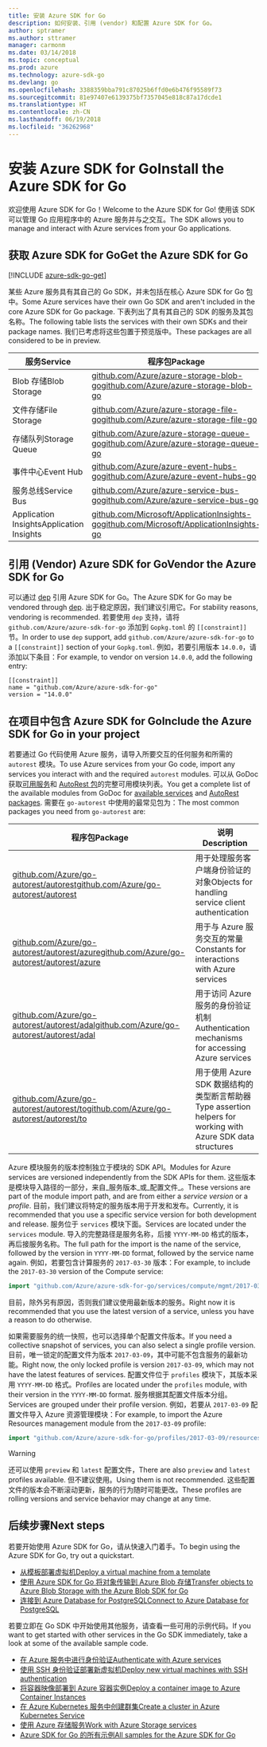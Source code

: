 ```yaml
---
title: 安装 Azure SDK for Go
description: 如何安装、引用 (vendor) 和配置 Azure SDK for Go。
author: sptramer
ms.author: sttramer
manager: carmonm
ms.date: 03/14/2018
ms.topic: conceptual
ms.prod: azure
ms.technology: azure-sdk-go
ms.devlang: go
ms.openlocfilehash: 3388359bba791c87025b6ffd0e6b476f95589f73
ms.sourcegitcommit: 81e97407e6139375bf7357045e818c87a17dcde1
ms.translationtype: HT
ms.contentlocale: zh-CN
ms.lasthandoff: 06/19/2018
ms.locfileid: "36262968"
---
```

# <a name="install-the-azure-sdk-for-go"></a><span data-ttu-id="6b801-103">安装 Azure SDK for Go</span><span class="sxs-lookup"><span data-stu-id="6b801-103">Install the Azure SDK for Go</span></span>

<span data-ttu-id="6b801-104">欢迎使用 Azure SDK for Go！</span><span class="sxs-lookup"><span data-stu-id="6b801-104">Welcome to the Azure SDK for Go!</span></span> <span data-ttu-id="6b801-105">使用该 SDK 可以管理 Go 应用程序中的 Azure 服务并与之交互。</span><span class="sxs-lookup"><span data-stu-id="6b801-105">The SDK allows you to manage and interact with Azure services from your Go applications.</span></span>

## <a name="get-the-azure-sdk-for-go"></a><span data-ttu-id="6b801-106">获取 Azure SDK for Go</span><span class="sxs-lookup"><span data-stu-id="6b801-106">Get the Azure SDK for Go</span></span>

[!INCLUDE [azure-sdk-go-get](includes/azure-sdk-go-get.md)]

<span data-ttu-id="6b801-107">某些 Azure 服务具有其自己的 Go SDK，并未包括在核心 Azure SDK for Go 包中。</span><span class="sxs-lookup"><span data-stu-id="6b801-107">Some Azure services have their own Go SDK and aren't included in the core Azure SDK for Go package.</span></span> <span data-ttu-id="6b801-108">下表列出了具有其自己的 SDK 的服务及其包名称。</span><span class="sxs-lookup"><span data-stu-id="6b801-108">The following table lists the services with their own SDKs and their package names.</span></span> <span data-ttu-id="6b801-109">我们已考虑将这些包置于预览版中。</span><span class="sxs-lookup"><span data-stu-id="6b801-109">These packages are all considered to be in preview.</span></span>

| <span data-ttu-id="6b801-110">服务</span><span class="sxs-lookup"><span data-stu-id="6b801-110">Service</span></span> | <span data-ttu-id="6b801-111">程序包</span><span class="sxs-lookup"><span data-stu-id="6b801-111">Package</span></span> |
|---------|---------|
| <span data-ttu-id="6b801-112">Blob 存储</span><span class="sxs-lookup"><span data-stu-id="6b801-112">Blob Storage</span></span> | [<span data-ttu-id="6b801-113">github.com/Azure/azure-storage-blob-go</span><span class="sxs-lookup"><span data-stu-id="6b801-113">github.com/Azure/azure-storage-blob-go</span></span>](https://github.com/Azure/azure-storage-blob-go) |
| <span data-ttu-id="6b801-114">文件存储</span><span class="sxs-lookup"><span data-stu-id="6b801-114">File Storage</span></span> | [<span data-ttu-id="6b801-115">github.com/Azure/azure-storage-file-go</span><span class="sxs-lookup"><span data-stu-id="6b801-115">github.com/Azure/azure-storage-file-go</span></span>](https://github.com/Azure/azure-storage-file-go) |
| <span data-ttu-id="6b801-116">存储队列</span><span class="sxs-lookup"><span data-stu-id="6b801-116">Storage Queue</span></span> | [<span data-ttu-id="6b801-117">github.com/Azure/azure-storage-queue-go</span><span class="sxs-lookup"><span data-stu-id="6b801-117">github.com/Azure/azure-storage-queue-go</span></span>](https://github.com/Azure/azure-storage-queue-go) |
| <span data-ttu-id="6b801-118">事件中心</span><span class="sxs-lookup"><span data-stu-id="6b801-118">Event Hub</span></span> | [<span data-ttu-id="6b801-119">github.com/Azure/azure-event-hubs-go</span><span class="sxs-lookup"><span data-stu-id="6b801-119">github.com/Azure/azure-event-hubs-go</span></span>](https://github.com/Azure/azure-event-hubs-go) |
| <span data-ttu-id="6b801-120">服务总线</span><span class="sxs-lookup"><span data-stu-id="6b801-120">Service Bus</span></span> | [<span data-ttu-id="6b801-121">github.com/Azure/azure-service-bus-go</span><span class="sxs-lookup"><span data-stu-id="6b801-121">github.com/Azure/azure-service-bus-go</span></span>](https://github.com/Azure/azure-service-bus-go) |
| <span data-ttu-id="6b801-122">Application Insights</span><span class="sxs-lookup"><span data-stu-id="6b801-122">Application Insights</span></span> | [<span data-ttu-id="6b801-123">github.com/Microsoft/ApplicationInsights-go</span><span class="sxs-lookup"><span data-stu-id="6b801-123">github.com/Microsoft/ApplicationInsights-go</span></span>](https://github.com/Microsoft/ApplicationInsights-go) |

## <a name="vendor-the-azure-sdk-for-go"></a><span data-ttu-id="6b801-124">引用 (Vendor) Azure SDK for Go</span><span class="sxs-lookup"><span data-stu-id="6b801-124">Vendor the Azure SDK for Go</span></span>

<span data-ttu-id="6b801-125">可以通过 [dep](https://github.com/golang/dep) 引用 Azure SDK for Go。</span><span class="sxs-lookup"><span data-stu-id="6b801-125">The Azure SDK for Go may be vendored through [dep](https://github.com/golang/dep).</span></span> <span data-ttu-id="6b801-126">出于稳定原因，我们建议引用它。</span><span class="sxs-lookup"><span data-stu-id="6b801-126">For stability reasons, vendoring is recommended.</span></span> <span data-ttu-id="6b801-127">若要使用 `dep` 支持，请将 `github.com/Azure/azure-sdk-for-go` 添加到 `Gopkg.toml` 的 `[[constraint]]` 节。</span><span class="sxs-lookup"><span data-stu-id="6b801-127">In order to use `dep` support, add `github.com/Azure/azure-sdk-for-go` to a `[[constraint]]` section of your `Gopkg.toml`.</span></span> <span data-ttu-id="6b801-128">例如，若要引用版本 `14.0.0`，请添加以下条目：</span><span class="sxs-lookup"><span data-stu-id="6b801-128">For example, to vendor on version `14.0.0`, add the following entry:</span></span>

```
[[constraint]]
name = "github.com/Azure/azure-sdk-for-go"
version = "14.0.0"
```

## <a name="include-the-azure-sdk-for-go-in-your-project"></a><span data-ttu-id="6b801-129">在项目中包含 Azure SDK for Go</span><span class="sxs-lookup"><span data-stu-id="6b801-129">Include the Azure SDK for Go in your project</span></span>

<span data-ttu-id="6b801-130">若要通过 Go 代码使用 Azure 服务，请导入所要交互的任何服务和所需的 `autorest` 模块。</span><span class="sxs-lookup"><span data-stu-id="6b801-130">To use Azure services from your Go code, import any services you interact with and the required `autorest` modules.</span></span>
<span data-ttu-id="6b801-131">可以从 GoDoc 获取[可用服务](https://godoc.org/github.com/Azure/azure-sdk-for-go)和 [AutoRest 包](https://godoc.org/github.com/Azure/go-autorest)的完整可用模块列表。</span><span class="sxs-lookup"><span data-stu-id="6b801-131">You get a complete list of the available modules from GoDoc for [available services](https://godoc.org/github.com/Azure/azure-sdk-for-go) and [AutoRest packages](https://godoc.org/github.com/Azure/go-autorest).</span></span> <span data-ttu-id="6b801-132">需要在 `go-autorest` 中使用的最常见包为：</span><span class="sxs-lookup"><span data-stu-id="6b801-132">The most common packages you need from `go-autorest` are:</span></span>

| <span data-ttu-id="6b801-133">程序包</span><span class="sxs-lookup"><span data-stu-id="6b801-133">Package</span></span> | <span data-ttu-id="6b801-134">说明</span><span class="sxs-lookup"><span data-stu-id="6b801-134">Description</span></span> |
|---------|-------------|
| <span data-ttu-id="6b801-135">[github.com/Azure/go-autorest/autorest][autorest]</span><span class="sxs-lookup"><span data-stu-id="6b801-135">[github.com/Azure/go-autorest/autorest][autorest]</span></span> | <span data-ttu-id="6b801-136">用于处理服务客户端身份验证的对象</span><span class="sxs-lookup"><span data-stu-id="6b801-136">Objects for handling service client authentication</span></span> |
| <span data-ttu-id="6b801-137">[github.com/Azure/go-autorest/autorest/azure][autorest/azure]</span><span class="sxs-lookup"><span data-stu-id="6b801-137">[github.com/Azure/go-autorest/autorest/azure][autorest/azure]</span></span> | <span data-ttu-id="6b801-138">用于与 Azure 服务交互的常量</span><span class="sxs-lookup"><span data-stu-id="6b801-138">Constants for interactions with Azure services</span></span> |
| <span data-ttu-id="6b801-139">[github.com/Azure/go-autorest/autorest/adal][autorest/adal]</span><span class="sxs-lookup"><span data-stu-id="6b801-139">[github.com/Azure/go-autorest/autorest/adal][autorest/adal]</span></span> | <span data-ttu-id="6b801-140">用于访问 Azure 服务的身份验证机制</span><span class="sxs-lookup"><span data-stu-id="6b801-140">Authentication mechanisms for accessing Azure services</span></span> |
| <span data-ttu-id="6b801-141">[github.com/Azure/go-autorest/autorest/to][autorest/to]</span><span class="sxs-lookup"><span data-stu-id="6b801-141">[github.com/Azure/go-autorest/autorest/to][autorest/to]</span></span> | <span data-ttu-id="6b801-142">用于使用 Azure SDK 数据结构的类型断言帮助器</span><span class="sxs-lookup"><span data-stu-id="6b801-142">Type assertion helpers for working with Azure SDK data structures</span></span> |

[autorest]: https://godoc.org/github.com/Azure/go-autorest/autorest
[autorest/azure]: https://godoc.org/github.com/Azure/go-autorest/autorest/azure
[autorest/adal]: https://godoc.org/github.com/Azure/go-autorest/autorest/adal
[autorest/to]: https://godoc.org/github.com/Azure/go-autorest/autorest/to

<span data-ttu-id="6b801-143">Azure 模块服务的版本控制独立于模块的 SDK API。</span><span class="sxs-lookup"><span data-stu-id="6b801-143">Modules for Azure services are versioned independently from the SDK APIs for them.</span></span> <span data-ttu-id="6b801-144">这些版本是模块导入路径的一部分，来自_服务版本_或_配置文件_。</span><span class="sxs-lookup"><span data-stu-id="6b801-144">These versions are part of the module import path, and are from either a _service version_ or a _profile_.</span></span> <span data-ttu-id="6b801-145">目前，我们建议将特定的服务版本用于开发和发布。</span><span class="sxs-lookup"><span data-stu-id="6b801-145">Currently, it is recommended that you use a specific service version for both development and release.</span></span> <span data-ttu-id="6b801-146">服务位于 `services` 模块下面。</span><span class="sxs-lookup"><span data-stu-id="6b801-146">Services are located under the `services` module.</span></span> <span data-ttu-id="6b801-147">导入的完整路径是服务名称，后接 `YYYY-MM-DD` 格式的版本，再后接服务名称。</span><span class="sxs-lookup"><span data-stu-id="6b801-147">The full path for the import is the name of the service, followed by the version in `YYYY-MM-DD` format, followed by the service name again.</span></span> <span data-ttu-id="6b801-148">例如，若要包含计算服务的 `2017-03-30` 版本：</span><span class="sxs-lookup"><span data-stu-id="6b801-148">For example, to include the `2017-03-30` version of the Compute service:</span></span>

```go
import "github.com/Azure/azure-sdk-for-go/services/compute/mgmt/2017-03-30/compute"
```

<span data-ttu-id="6b801-149">目前，除外另有原因，否则我们建议使用最新版本的服务。</span><span class="sxs-lookup"><span data-stu-id="6b801-149">Right now it is recommended that you use the latest version of a service, unless you have a reason to do otherwise.</span></span>

<span data-ttu-id="6b801-150">如果需要服务的统一快照，也可以选择单个配置文件版本。</span><span class="sxs-lookup"><span data-stu-id="6b801-150">If you need a collective snapshot of services, you can also select a single profile version.</span></span> <span data-ttu-id="6b801-151">目前，唯一锁定的配置文件为版本 `2017-03-09`，其中可能不包含服务的最新功能。</span><span class="sxs-lookup"><span data-stu-id="6b801-151">Right now, the only locked profile is version `2017-03-09`, which may not have the latest features of services.</span></span> <span data-ttu-id="6b801-152">配置文件位于 `profiles` 模块下，其版本采用 `YYYY-MM-DD` 格式。</span><span class="sxs-lookup"><span data-stu-id="6b801-152">Profiles are located under the `profiles` module, with their version in the `YYYY-MM-DD` format.</span></span> <span data-ttu-id="6b801-153">服务根据其配置文件版本分组。</span><span class="sxs-lookup"><span data-stu-id="6b801-153">Services are grouped under their profile version.</span></span> <span data-ttu-id="6b801-154">例如，若要从 `2017-03-09` 配置文件导入 Azure 资源管理模块：</span><span class="sxs-lookup"><span data-stu-id="6b801-154">For example, to import the Azure Resources management module from the `2017-03-09` profile:</span></span>

```go
import "github.com/Azure/azure-sdk-for-go/profiles/2017-03-09/resources/mgmt/resources"
```

> [!WARNING]
> <span data-ttu-id="6b801-155">还可以使用 `preview` 和 `latest` 配置文件，</span><span class="sxs-lookup"><span data-stu-id="6b801-155">There are also `preview` and `latest` profiles available.</span></span> <span data-ttu-id="6b801-156">但不建议使用。</span><span class="sxs-lookup"><span data-stu-id="6b801-156">Using them is not recommended.</span></span> <span data-ttu-id="6b801-157">这些配置文件的版本会不断滚动更新，服务的行为随时可能更改。</span><span class="sxs-lookup"><span data-stu-id="6b801-157">These profiles are rolling versions and service behavior may change at any time.</span></span>

## <a name="next-steps"></a><span data-ttu-id="6b801-158">后续步骤</span><span class="sxs-lookup"><span data-stu-id="6b801-158">Next steps</span></span>

<span data-ttu-id="6b801-159">若要开始使用 Azure SDK for Go，请从快速入门着手。</span><span class="sxs-lookup"><span data-stu-id="6b801-159">To begin using the Azure SDK for Go, try out a quickstart.</span></span>

* [<span data-ttu-id="6b801-160">从模板部署虚拟机</span><span class="sxs-lookup"><span data-stu-id="6b801-160">Deploy a virtual machine from a template</span></span>](azure-sdk-go-qs-vm.md)
* [<span data-ttu-id="6b801-161">使用 Azure SDK for Go 将对象传输到 Azure Blob 存储</span><span class="sxs-lookup"><span data-stu-id="6b801-161">Transfer objects to Azure Blob Storage with the Azure Blob SDK for Go</span></span>](/azure/storage/blobs/storage-quickstart-blobs-go?toc=%2fgo%2fazure%2ftoc.json)
* [<span data-ttu-id="6b801-162">连接到 Azure Database for PostgreSQL</span><span class="sxs-lookup"><span data-stu-id="6b801-162">Connect to Azure Database for PostgreSQL</span></span>](/azure/postgresql/connect-go?toc=%2fgo%2fazure%2ftoc.json)

<span data-ttu-id="6b801-163">若要立即在 Go SDK 中开始使用其他服务，请查看一些可用的示例代码。</span><span class="sxs-lookup"><span data-stu-id="6b801-163">If you want to get started with other services in the Go SDK immediately, take a look at some of the available sample code.</span></span>

* [<span data-ttu-id="6b801-164">在 Azure 服务中进行身份验证</span><span class="sxs-lookup"><span data-stu-id="6b801-164">Authenticate with Azure services</span></span>](https://github.com/Azure-Samples/azure-sdk-for-go-samples/tree/master/iam)
* [<span data-ttu-id="6b801-165">使用 SSH 身份验证部署新虚拟机</span><span class="sxs-lookup"><span data-stu-id="6b801-165">Deploy new virtual machines with SSH authentication</span></span>](https://github.com/Azure-Samples/azure-sdk-for-go-samples/tree/master/compute)
* [<span data-ttu-id="6b801-166">将容器映像部署到 Azure 容器实例</span><span class="sxs-lookup"><span data-stu-id="6b801-166">Deploy a container image to Azure Container Instances</span></span>](https://github.com/Azure-Samples/azure-sdk-for-go-samples/tree/master/containerinstance)
* [<span data-ttu-id="6b801-167">在 Azure Kubernetes 服务中创建群集</span><span class="sxs-lookup"><span data-stu-id="6b801-167">Create a cluster in Azure Kubernetes Service</span></span>](https://github.com/Azure-Samples/azure-sdk-for-go-samples/tree/master/containerservice)
* [<span data-ttu-id="6b801-168">使用 Azure 存储服务</span><span class="sxs-lookup"><span data-stu-id="6b801-168">Work with Azure Storage services</span></span>](https://github.com/Azure-Samples/azure-sdk-for-go-samples/tree/master/storage)
* [<span data-ttu-id="6b801-169">Azure SDK for Go 的所有示例</span><span class="sxs-lookup"><span data-stu-id="6b801-169">All samples for the Azure SDK for Go</span></span>](https://github.com/azure-samples/azure-sdk-for-go-samples)
